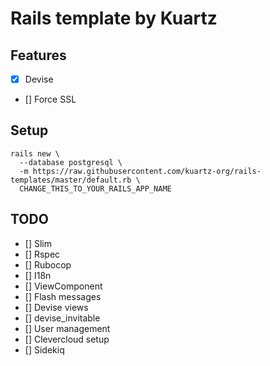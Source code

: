 # Rails template by Kuartz

## Features

- [X] Devise
- [] Force SSL

## Setup

```
rails new \
  --database postgresql \
  -m https://raw.githubusercontent.com/kuartz-org/rails-templates/master/default.rb \
  CHANGE_THIS_TO_YOUR_RAILS_APP_NAME
```

## TODO

- [] Slim
- [] Rspec
- [] Rubocop
- [] I18n
- [] ViewComponent
- [] Flash messages
- [] Devise views
- [] devise_invitable
- [] User management
- [] Clevercloud setup
- [] Sidekiq
